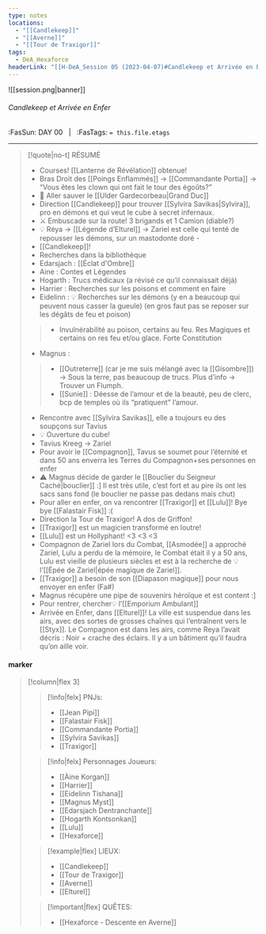 ```yaml
---
type: notes
locations:
  - "[[Candlekeep]]"
  - "[[Averne]]"
  - "[[Tour de Traxigor]]"
tags:
  - DeA_Hexaforce
headerLink: "[[H-DeA_Session 05 (2023-04-07)#Candlekeep et Arrivée en Enfer|H-DeA_05_Candlekeep et Arrivée en Enfer]]"
---
```


![[session.png|banner]]
###### Candlekeep et Arrivée en Enfer
<span class="sub2">:FasSun: DAY 00 &nbsp; | &nbsp; :FasTags: `= this.file.etags`</span>
___

> [!quote|no-t] RÉSUMÉ
>- Courses! [[Lanterne de Révélation]] obtenue! 
>- Bras Droit des  [[Poings Enflammés]] -> [[Commandante Portia]] -> “Vous êtes les clown qui ont fait le tour des égoûts?”
>- 🎯 Aller sauver le [[Ulder Gardecorbeau|Grand Duc]]
>- Direction [[Candlekeep]] pour trouver [[Sylvira Savikas|Sylvira]], pro en démons et qui veut le cube à secret infernaux.
>- ⚔️ Embuscade sur la route! 3 brigands et 1 Camion (diable?)
>- 💡 Réya -> [[Légende d’Elturel]] -> Zariel est celle qui tenté de repousser les démons, sur un mastodonte doré *-*
>- [[Candlekeep]]!
>- Recherches dans la bibliothèque 
>- Edarsjach : [[Éclat d'Ombre]]
>- Aine : Contes et Légendes
>- Hogarth : Trucs médicaux (a révisé ce qu’il connaissait déjà)
>- Harrier : Recherches sur les poisons et comment en faire
>- Eidelinn :  💡 Recherches sur les démons (y en a beaucoup qui peuvent nous casser la gueule) (en gros faut pas se reposer sur les dégâts de feu et poison)
>> - Invulnérabilité au poison, certains au feu. Res Magiques et certains on res feu et/ou glace. Forte Constitution
>- Magnus : 
>> - [[Outreterre]] (car je me suis mélangé avec la [[Gisombre]]) -> Sous la terre, pas beaucoup de trucs. Plus d’info -> Trouver un Flumph. 
>> - [[Sunie]] : Déesse de l’amour et de la beauté, peu de clerc, bcp de temples où ils “pratiquent” l’amour.
>- Rencontre avec [[Sylvira Savikas]], elle a toujours eu des soupçons sur Tavius
>- 💡 Ouverture du cube!
>- Tavius Kreeg -> Zariel
>- Pour avoir le [[Compagnon]], Tavus se soumet pour l’éternité et dans 50 ans enverra les Terres du Compagnon+ses personnes en enfer
>- ⚠️ Magnus décide de garder le [[Bouclier du Seigneur Caché|bouclier]] :] Il est très utile, c’est fort et au pire ils ont les sacs sans fond (le bouclier ne passe pas dedans mais chut)
>- Pour aller en enfer, on va rencontrer [[Traxigor]] et [[Lulu]]! Bye bye [[Falastair Fisk]] :(
>- Direction la Tour de Traxigor! A dos de Griffon! 
>- [[Traxigor]] est un magicien transformé en loutre!
>- [[Lulu]] est un Hollyphant! <3 <3 <3
>- Compagnon de Zariel lors du Combat, [[Asmodée]] a approché Zariel, Lulu a perdu de la mémoire, le Combat était il y a 50 ans, Lulu est vieille de plusieurs siècles et est à la recherche de 💡  l’[[Épée de Zariel|épée magique de Zariel]].
>- [[Traxigor]] a besoin de son [[Diapason magique]] pour nous envoyer en enfer (Fa#)
>- Magnus récupère une pipe de souvenirs héroïque et est content :]
>- Pour rentrer, chercher💡  l’[[Emporium Ambulant]]
>- Arrivée en Enfer, dans [[Elturel]]! La ville est suspendue dans les airs, avec des sortes de grosses chaînes qui l’entraînent vers le [[Styx]]. Le Compagnon est dans les airs, comme Reya l’avait décris : Noir + crache des éclairs. Il y a un bâtiment qu’il faudra qu’on aille voir.  


#### marker
> [!column|flex 3]
>> [!info|felx] PNJs:
>> - [[Jean Pipi]]
>> - [[Falastair Fisk]]
>> - [[Commandante Portia]]
>> - [[Sylvira Savikas]]
>> - [[Traxigor]]
>
>> [!info|felx] Personnages Joueurs:
>> - [[Àine Korgan]]
>> - [[Harrier]]
>> - [[Eidelinn Tishana]]
>> - [[Magnus Myst]]
>> - [[Edarsjach Dentranchante]]
>> - [[Hogarth Kontsonkan]]
>> - [[Lulu]]
>> - [[Hexaforce]]
>
>> [!example|flex] LIEUX:
>> - [[Candlekeep]]
>> - [[Tour de Traxigor]]
>> - [[Averne]]
>> - [[Elturel]]
>
>> [!important|flex] QUÊTES:
>> - [[Hexaforce - Descente en Averne]]
